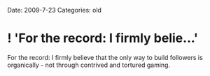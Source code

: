 Date: 2009-7-23
Categories: old

# ! 'For the record: I firmly belie...'

For the record: I firmly believe that the only way to build followers is organically - not through contrived and tortured gaming.
